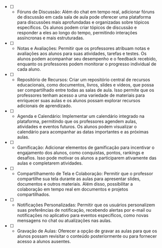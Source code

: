 - [ ] - Fóruns de Discussão: Além do chat em tempo real, adicionar fóruns de discussão em cada sala de aula pode oferecer uma plataforma para discussões mais aprofundadas e organizadas sobre tópicos específicos. Os alunos podem criar tópicos de discussão e responder a eles ao longo do tempo, permitindo interações assíncronas e mais estruturadas.

- [ ] - Notas e Avaliações: Permitir que os professores atribuam notas e avaliações aos alunos para suas atividades, tarefas e testes. Os alunos podem acompanhar seu desempenho e o feedback recebido, enquanto os professores podem monitorar o progresso individual de cada aluno.

- [ ] - Repositório de Recursos: Criar um repositório central de recursos educacionais, como documentos, livros, slides e vídeos, que possa ser compartilhado entre todas as salas de aula. Isso permite que os professores tenham acesso a uma variedade de materiais para enriquecer suas aulas e os alunos possam explorar recursos adicionais de aprendizado.

- [ ] - Agenda e Calendário: Implementar um calendário integrado na plataforma, permitindo que os professores agendem aulas, atividades e eventos futuros. Os alunos podem visualizar o calendário para acompanhar as datas importantes e as próximas aulas.

- [ ] - Gamificação: Adicionar elementos de gamificação para incentivar o engajamento dos alunos, como conquistas, pontos, rankings e desafios. Isso pode motivar os alunos a participarem ativamente das aulas e completarem atividades.

- [ ] - Compartilhamento de Tela e Colaboração: Permitir que o professor compartilhe sua tela durante as aulas para apresentar slides, documentos e outros materiais. Além disso, possibilitar a colaboração em tempo real em documentos e projetos compartilhados.

- [ ] - Notificações Personalizadas: Permitir que os usuários personalizem suas preferências de notificação, recebendo alertas por e-mail ou notificações no aplicativo para eventos específicos, como novas mensagens no chat ou atualizações nas aulas.

- [ ] - Gravação de Aulas: Oferecer a opção de gravar as aulas para que os alunos possam revisitar o conteúdo posteriormente ou para fornecer acesso a alunos ausentes.